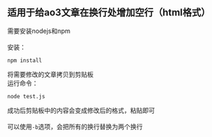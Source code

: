 ## 适用于给ao3文章在换行处增加空行（html格式）
需要安装nodejs和npm <br /><br />
安装：
```
npm install
```
将需要修改的文章拷贝到剪贴板 <br />
运行命令：
```
node test.js
```
成功后剪贴板中的内容会变成修改后的格式，粘贴即可<br /><br />
可以使用```-b```选项，会把所有的换行替换为两个换行